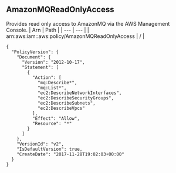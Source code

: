 
## AmazonMQReadOnlyAccess
Provides read only access to AmazonMQ via the AWS Management Console.
| Arn | Path |
| --- | --- |
| arn:aws:iam::aws:policy/AmazonMQReadOnlyAccess | / |
```
{
  "PolicyVersion": {
    "Document": {
      "Version": "2012-10-17",
      "Statement": [
        {
          "Action": [
            "mq:Describe*",
            "mq:List*",
            "ec2:DescribeNetworkInterfaces",
            "ec2:DescribeSecurityGroups",
            "ec2:DescribeSubnets",
            "ec2:DescribeVpcs"
          ],
          "Effect": "Allow",
          "Resource": "*"
        }
      ]
    },
    "VersionId": "v2",
    "IsDefaultVersion": true,
    "CreateDate": "2017-11-28T19:02:03+00:00"
  }
}
```
